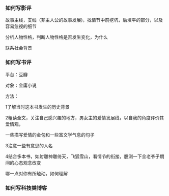 ### 如何写影评

故事主线，支线（非主人公的故事发展)，找情节中前挖坑，后填平的部分，以及容易忽视的细节

分析人物性格，判断人物性格是否发生变化，为什么

联系社会背景



### 如何写书评

平台：豆瓣

对象：金庸小说

方法：

1了解当时这本书发生的历史背景

2粗读全文，关注自己感兴趣的地方，男女主的爱情发展线，以自我的角度评价其爱情观，

一些描写爱情的金句和一些富文学气息的句子

3注意一些有意思的人名

4结合多本书，如射雕神雕倚天，飞狐雪山，看情节的衔接，臆测一下金老爷子期间的心态观念改变

哪一点对你有所触动，如何理解



### 如何写科技类博客



